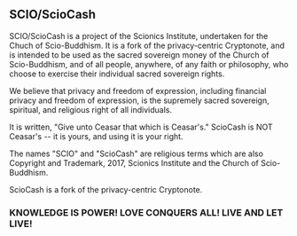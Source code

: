 ## SCIO/ScioCash                           

SCIO/ScioCash is a project of the Scionics Institute, undertaken for the Chuch of Scio-Buddhism. It is a fork of the privacy-centric Cryptonote, and is intended to be used as the sacred sovereign money of the Church of Scio-Buddhism, and of all people, anywhere, of any faith or philosophy, who choose to exercise their individual sacred sovereign rights.

We believe that privacy and freedom of expression, including financial privacy and freedom of expression, is the supremely sacred sovereign, spiritual, and religious right of all individuals.

It is written, "Give unto Ceasar that which is Ceasar's." ScioCash is NOT Ceasar's -- it is yours, and using it is your right.

The names "SCIO" and "ScioCash" are religious terms which are also Copyright and Trademark, 2017, Scionics Institute and the Church of Scio-Buddhism.

ScioCash is a fork of the privacy-centric Cryptonote.

### KNOWLEDGE IS POWER! LOVE CONQUERS ALL! LIVE AND LET LIVE!           
